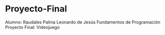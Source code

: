 # Proyecto-Final
Alumno: Raudales Palma Leonardo de Jesús
Fundamentos de Programación
Proyecto Final: Videojuego
